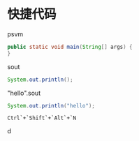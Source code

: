 # 快捷代码

psvm    

```java
public static void main(String[] args) {
}
```

sout

```java
System.out.println();
```

"hello".sout

```java
System.out.println("hello");
```

```
Ctrl`+`Shift`+`Alt`+`N
```



d